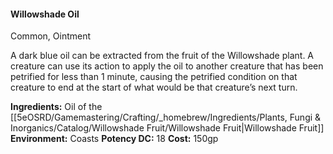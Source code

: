 #### Willowshade Oil
Common, Ointment

A dark blue oil can be extracted from the fruit of the Willowshade plant. A creature can use its action to apply the oil to another creature that has been petrified for less than 1 minute, causing the petrified condition on that creature to end at the start of what would be that creature’s next turn.

**Ingredients:** Oil of the [[5eOSRD/Gamemastering/Crafting/_homebrew/Ingredients/Plants, Fungi & Inorganics/Catalog/Willowshade Fruit/Willowshade Fruit|Willowshade Fruit]] 
**Environment:** Coasts
**Potency DC:** 18
**Cost:** 150gp
